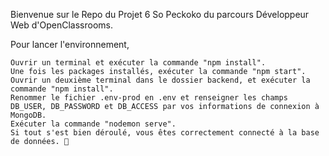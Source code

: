 

Bienvenue sur le Repo du Projet 6 So Peckoko du parcours Développeur Web d'OpenClassrooms.

Pour lancer l'environnement,

    Ouvrir un terminal et exécuter la commande "npm install".
    Une fois les packages installés, exécuter la commande "npm start".
    Ouvrir un deuxième terminal dans le dossier backend, et exécuter la commande "npm install".
    Renommer le fichier .env-prod en .env et renseigner les champs DB_USER, DB_PASSWORD et DB_ACCESS par vos informations de connexion à MongoDB.
    Exécuter la commande "nodemon serve".
    Si tout s'est bien déroulé, vous êtes correctement connecté à la base de données. 🎉



